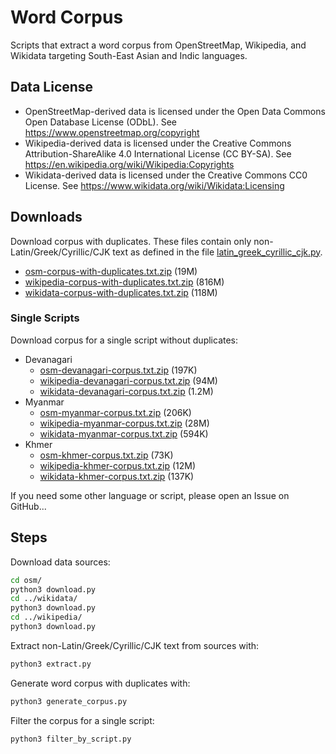 # Word Corpus

Scripts that extract a word corpus from OpenStreetMap, Wikipedia, and Wikidata targeting South-East Asian and Indic languages.

## Data License

* OpenStreetMap-derived data is licensed under the Open Data Commons Open Database License (ODbL). See https://www.openstreetmap.org/copyright
* Wikipedia-derived data is licensed under the Creative Commons Attribution-ShareAlike 4.0 International License (CC BY-SA). See https://en.wikipedia.org/wiki/Wikipedia:Copyrights
* Wikidata-derived data is licensed under the Creative Commons CC0 License. See https://www.wikidata.org/wiki/Wikidata:Licensing

## Downloads

Download corpus with duplicates. These files contain only non-Latin/Greek/Cyrillic/CJK text as defined in the file [latin_greek_cyrillic_cjk.py](latin_greek_cyrillic_cjk.py).

* [osm-corpus-with-duplicates.txt.zip](https://pub-726b01260c98468a9387cc0dfcb7386b.r2.dev/osm-corpus-with-duplicates.txt.zip) (19M)
* [wikipedia-corpus-with-duplicates.txt.zip](https://pub-726b01260c98468a9387cc0dfcb7386b.r2.dev/wikipedia-corpus-with-duplicates.txt.zip) (816M)
* [wikidata-corpus-with-duplicates.txt.zip](https://pub-726b01260c98468a9387cc0dfcb7386b.r2.dev/wikidata-corpus-with-duplicates.txt.zip) (118M)

### Single Scripts

Download corpus for a single script without duplicates:

* Devanagari
  * [osm-devanagari-corpus.txt.zip](https://pub-726b01260c98468a9387cc0dfcb7386b.r2.dev/osm-devanagari-corpus.txt.zip) (197K)
  * [wikipedia-devanagari-corpus.txt.zip](https://pub-726b01260c98468a9387cc0dfcb7386b.r2.dev/wikipedia-devanagari-corpus.txt.zip) (94M)
  * [wikidata-devanagari-corpus.txt.zip](https://pub-726b01260c98468a9387cc0dfcb7386b.r2.dev/wikidata-devanagari-corpus.txt.zip) (1.2M)
* Myanmar
  * [osm-myanmar-corpus.txt.zip](https://pub-726b01260c98468a9387cc0dfcb7386b.r2.dev/osm-myanmar-corpus.txt.zip) (206K)
  * [wikipedia-myanmar-corpus.txt.zip](https://pub-726b01260c98468a9387cc0dfcb7386b.r2.dev/wikipedia-myanmar-corpus.txt.zip) (28M)
  * [wikidata-myanmar-corpus.txt.zip](https://pub-726b01260c98468a9387cc0dfcb7386b.r2.dev/wikidata-myanmar-corpus.txt.zip) (594K)
* Khmer
  * [osm-khmer-corpus.txt.zip](https://pub-726b01260c98468a9387cc0dfcb7386b.r2.dev/osm-khmer-corpus.txt.zip) (73K)
  * [wikipedia-khmer-corpus.txt.zip](https://pub-726b01260c98468a9387cc0dfcb7386b.r2.dev/wikipedia-khmer-corpus.txt.zip) (12M)
  * [wikidata-khmer-corpus.txt.zip](https://pub-726b01260c98468a9387cc0dfcb7386b.r2.dev/wikidata-khmer-corpus.txt.zip) (137K)

If you need some other language or script, please open an Issue on GitHub...

## Steps

Download data sources:

```bash
cd osm/
python3 download.py
cd ../wikidata/
python3 download.py
cd ../wikipedia/
python3 download.py
```

Extract non-Latin/Greek/Cyrillic/CJK text from sources with:

```bash
python3 extract.py
```

Generate word corpus with duplicates with:

```bash
python3 generate_corpus.py
```

Filter the corpus for a single script:

```bash
python3 filter_by_script.py
```
